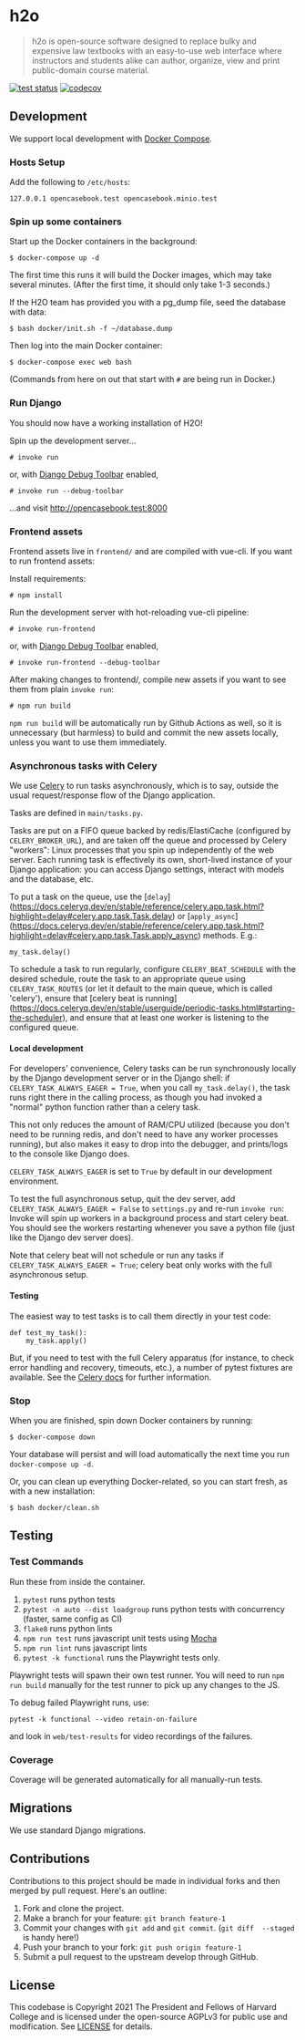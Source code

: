 # h2o

> h2o is open-source software designed to replace bulky and expensive law textbooks with an easy-to-use web interface
>where instructors and students alike can author, organize, view and print public-domain course material.


[![test status](https://github.com/harvard-lil/h2o/actions/workflows/tests.yml/badge.svg)](https://github.com/harvard-lil/h2o/actions)
[![codecov](https://codecov.io/gh/harvard-lil/h2o/branch/develop/graph/badge.svg)](https://codecov.io/gh/harvard-lil/h2o)

## Development

We support local development with [Docker Compose](https://docs.docker.com/compose/).

### Hosts Setup

Add the following to `/etc/hosts`:

    127.0.0.1 opencasebook.test opencasebook.minio.test

### Spin up some containers

Start up the Docker containers in the background:

    $ docker-compose up -d

The first time this runs it will build the Docker images, which
may take several minutes. (After the first time, it should only take
1-3 seconds.)

If the H2O team has provided you with a pg_dump file, seed the database with data:

    $ bash docker/init.sh -f ~/database.dump

Then log into the main Docker container:

    $ docker-compose exec web bash

(Commands from here on out that start with `#` are being run in Docker.)

### Run Django

You should now have a working installation of H2O!

Spin up the development server...

    # invoke run

or, with [Django Debug Toolbar](https://django-debug-toolbar.readthedocs.io/en/latest/index.html#) enabled,

    # invoke run --debug-toolbar

...and visit http://opencasebook.test:8000

### Frontend assets

Frontend assets live in `frontend/` and are compiled with vue-cli. If you want to run frontend assets:

Install requirements:

    # npm install

Run the development server with hot-reloading vue-cli pipeline:

    # invoke run-frontend

or, with [Django Debug Toolbar](https://django-debug-toolbar.readthedocs.io/en/latest/index.html#) enabled,

    # invoke run-frontend --debug-toolbar

After making changes to frontend/, compile new assets if you want to see them from plain `invoke run`:

    # npm run build

`npm run build` will be automatically run by Github Actions as well, so it is unnecessary (but harmless) to build and
commit the new assets locally, unless you want to use them immediately.

### Asynchronous tasks with Celery

We use [Celery](https://docs.celeryq.dev/en/stable/index.html) to run tasks
asynchronously, which is to say, outside the usual request/response flow of the
Django application.

Tasks are defined in `main/tasks.py`.

Tasks are put on a FIFO queue backed by redis/ElastiCache (configured by
`CELERY_BROKER_URL`), and are taken off the queue and processed by
Celery "workers": Linux processes that you spin up independently of the web
server. Each running task is effectively its own, short-lived instance of your
Django application: you can access Django settings, interact with models and
the database, etc.

To put a task on the queue, use the [`delay`]
(https://docs.celeryq.dev/en/stable/reference/celery.app.task.html?highlight=delay#celery.app.task.Task.delay)
or [`apply_async`]
(https://docs.celeryq.dev/en/stable/reference/celery.app.task.html?highlight=delay#celery.app.task.Task.apply_async)
methods. E.g.:

    my_task.delay()

To schedule a task to run regularly, configure `CELERY_BEAT_SCHEDULE` with the
desired schedule, route the task to an appropriate queue using
`CELERY_TASK_ROUTES` (or let it default to the main queue, which is
called 'celery'), ensure that [celery beat is running]
(https://docs.celeryq.dev/en/stable/userguide/periodic-tasks.html#starting-the-scheduler),
and ensure that at least one worker is listening to the configured queue.

#### Local development

For developers' convenience, Celery tasks can be run synchronously locally by
the Django development server or in the Django shell: if
`CELERY_TASK_ALWAYS_EAGER = True`, when you call `my_task.delay()`, the task
runs right there in the calling process, as though you had invoked a "normal"
python function rather than a celery task.

This not only reduces the amount of RAM/CPU utilized (because you don't need to
be running redis, and don't need to have any worker processes running), but
also makes it easy to drop into the debugger, and prints/logs to the console
like Django does.

`CELERY_TASK_ALWAYS_EAGER` is set to `True` by default in our development
environment.

To test the full asynchronous setup, quit the dev server, add
`CELERY_TASK_ALWAYS_EAGER = False` to `settings.py` and re-run `invoke run`:
Invoke will spin up workers in a background process and start celery beat. You
should see the workers restarting whenever you save a python file (just like
the Django dev server does).

Note that celery beat will not schedule or run any tasks if
`CELERY_TASK_ALWAYS_EAGER = True`; celery beat only works with the full
asynchronous setup.

#### Testing

The easiest way to test tasks is to call them directly in your test code:

    def test_my_task():
        my_task.apply()

But, if you need to test with the full Celery apparatus (for instance, to check error handling and recovery, timeouts, etc.), a number of pytest fixtures are available. See the [Celery docs](https://docs.celeryq.dev/en/stable/userguide/testing.html) for further information.


### Stop

When you are finished, spin down Docker containers by running:

    $ docker-compose down

Your database will persist and will load automatically the next time you run `docker-compose up -d`.

Or, you can clean up everything Docker-related, so you can start fresh, as with a new installation:

    $ bash docker/clean.sh


## Testing

### Test Commands

Run these from inside the container.

1. `pytest` runs python tests
1. `pytest -n auto --dist loadgroup` runs python tests with concurrency (faster, same config as CI)
1. `flake8` runs python lints
1. `npm run test` runs javascript unit tests using [Mocha](https://mochajs.org)
1. `npm run lint` runs javascript lints
1. `pytest -k functional` runs the Playwright tests only.

Playwright tests will spawn their own test runner. You will need to run `npm run build` manually for the test runner to pick up any changes to the JS.

To debug failed Playwright runs, use:

```
pytest -k functional --video retain-on-failure
```

and look in `web/test-results` for video recordings of the failures.

### Coverage

Coverage will be generated automatically for all manually-run tests.

## Migrations

We use standard Django migrations.

## Contributions

Contributions to this project should be made in individual forks and then merged by pull request. Here's an outline:

1. Fork and clone the project.
1. Make a branch for your feature: `git branch feature-1`
1. Commit your changes with `git add` and `git commit`. (`git diff  --staged` is handy here!)
1. Push your branch to your fork: `git push origin feature-1`
1. Submit a pull request to the upstream develop through GitHub.

## License

This codebase is Copyright 2021 The President and Fellows of Harvard College and is licensed under the open-source AGPLv3 for public use and modification. See [LICENSE](LICENSE) for details.
